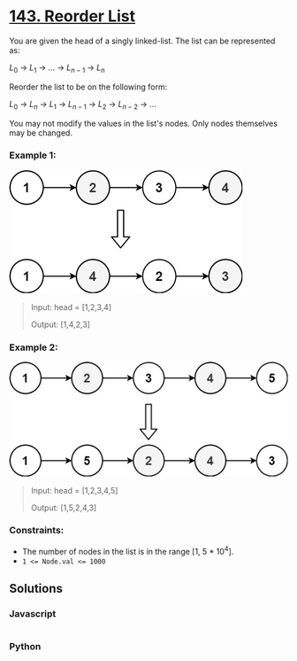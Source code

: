 # [143. Reorder List](https://leetcode.com/problems/reorder-list/description/)

You are given the head of a singly linked-list. The list can be represented as:

$L_0$ → $L_1$ → … → $L_{n - 1}$ → $L_n$

Reorder the list to be on the following form:

$L_0$ → $L_n$ → $L_1$ → $L_{n - 1}$ → $L_2$ → $L_{n - 2}$ → …

You may not modify the values in the list's nodes. Only nodes themselves may be changed.


### Example 1:
![](./images/reorder1linked-list.jpg)
> Input: head = [1,2,3,4]
>
> Output: [1,4,2,3]


### Example 2:
![](./images/reorder2-linked-list.jpg)
> Input: head = [1,2,3,4,5]
>
> Output: [1,5,2,4,3]


### Constraints:
- The number of nodes in the list is in the range [1, 5 * $10^4$].
- `1 <= Node.val <= 1000`


## Solutions

### Javascript
```javascript

```

### Python
```python

```